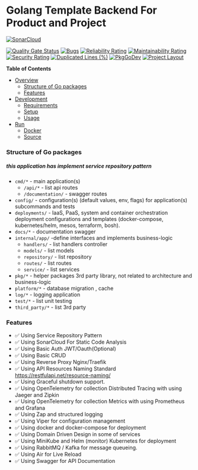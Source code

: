 # Golang Template Backend For Product and Project
[![SonarCloud](https://sonarcloud.io/images/project_badges/sonarcloud-white.svg)](https://sonarcloud.io/summary/new_code?id=DobbyAkhmadi_Golang-Backend-Base-Project)

[![Quality Gate Status](https://sonarcloud.io/api/project_badges/measure?project=DobbyAkhmadi_Golang-Backend-Base-Project&metric=alert_status)](https://sonarcloud.io/summary/new_code?id=DobbyAkhmadi_Golang-Backend-Base-Project)
[![Bugs](https://sonarcloud.io/api/project_badges/measure?project=DobbyAkhmadi_Golang-Backend-Base-Project&metric=bugs)](https://sonarcloud.io/summary/new_code?id=DobbyAkhmadi_Golang-Backend-Base-Project)
[![Reliability Rating](https://sonarcloud.io/api/project_badges/measure?project=DobbyAkhmadi_Golang-Backend-Base-Project&metric=reliability_rating)](https://sonarcloud.io/summary/new_code?id=DobbyAkhmadi_Golang-Backend-Base-Project)
[![Maintainability Rating](https://sonarcloud.io/api/project_badges/measure?project=DobbyAkhmadi_Golang-Backend-Base-Project&metric=sqale_rating)](https://sonarcloud.io/summary/new_code?id=DobbyAkhmadi_Golang-Backend-Base-Project)
[![Security Rating](https://sonarcloud.io/api/project_badges/measure?project=DobbyAkhmadi_Golang-Backend-Base-Project&metric=security_rating)](https://sonarcloud.io/summary/new_code?id=DobbyAkhmadi_Golang-Backend-Base-Project)
[![Duplicated Lines (%)](https://sonarcloud.io/api/project_badges/measure?project=DobbyAkhmadi_Golang-Backend-Base-Project&metric=duplicated_lines_density)](https://sonarcloud.io/summary/new_code?id=DobbyAkhmadi_Golang-Backend-Base-Project)
[![PkgGoDev](https://pkg.go.dev/badge/github.com/powerman/go-service-example)](https://pkg.go.dev/github.com/powerman/go-service-example)
[![Project Layout](https://img.shields.io/badge/Standard%20Go-Project%20Layout-informational)](https://github.com/golang-standards/project-layout)
<!-- START doctoc generated TOC please keep comment here to allow auto update -->
<!-- DON'T EDIT THIS SECTION, INSTEAD RE-RUN doctoc TO UPDATE -->
**Table of Contents**

- [Overview](#overview)
    - [Structure of Go packages](#structure-of-go-packages)
    - [Features](#features)
- [Development](#development)
    - [Requirements](#requirements)
    - [Setup](#setup)
    - [Usage](#usage)
- [Run](#run)
    - [Docker](#docker)
    - [Source](#source)

<!-- END doctoc generated TOC please keep comment here to allow auto update -->

### Structure of Go packages

##### this application has implement service repository pattern

- `cmd/*` - main application(s)
  - `/api/*` - list api routes
  - `/documentation/` - swagger routes
- `config/` - configuration(s) (default values, env, flags) for application(s) subcommands and tests
- `deployments/` - IaaS, PaaS, system and container orchestration deployment configurations and templates (docker-compose, kubernetes/helm, mesos, terraform, bosh).
- `docs/*` - documentation swagger
- `internal/app/`  -define interfaces and implements business-logic
    - `handlers/` - list handlers controller
    - `models/` - list models
    - `repository/` - list repository
    - `routes/` - list routes
    -  `service/` - list services
- `pkg/*` - helper packages 3rd party library, not related to architecture and business-logic
- `platform/*` - database migration , cache
- `log/*` - logging application
- `test/*` - list unit testing
- `third_party/*` - list 3rd party

### Features

- ✅ Using Service Repository Pattern
- ✅ Using SonarCloud For Static Code Analysis
- ✅ Using Basic Auth JWT/Oauth(Optional)
- ✅ Using Basic CRUD
- ✅ Using Reverse Proxy Nginx/Traefik
- ✅ Using API Resources Naming Standard https://restfulapi.net/resource-naming/
- ✅ Using Graceful shutdown support.
- ✅ Using OpenTelemetry for collection Distributed Tracing with using Jaeger and Zipkin
- ✅ Using OpenTelemetry for collection Metrics with using Prometheus and Grafana
- ✅ Using Zap and structured logging
- ✅ Using Viper for configuration management
- ✅ Using docker and docker-compose for deployment
- ✅ Using Domain Driven Design in some of services
- ✅ Using MiniKube and Helm (monitor) Kubernetes for deployment
- ✅ Using RabbitMQ / Kafka for message queueing.
- ✅ Using Air for Live Reload
- ✅ Using Swagger for API Documentation
